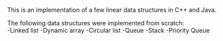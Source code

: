 This is an implementation of a few linear data structures in C++ and Java.

The following data structures were implemented from scratch:  
-Linked list
-Dynamic array
-Circular list
-Queue
-Stack
-Priority Queue
